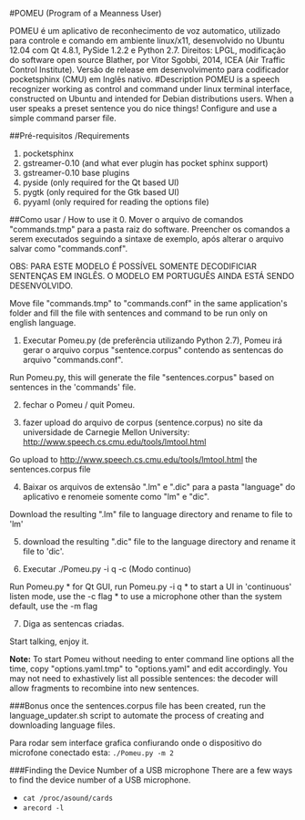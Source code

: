 #POMEU (Program of a Meanness User)

POMEU é um aplicativo de reconhecimento de voz automatico, utilizado para controle e comando em ambiente linux/x11, 
desenvolvido no Ubuntu 12.04 com Qt 4.8.1, PySide 1.2.2 e Python 2.7.
Direitos: LPGL, modificação do software open source Blather, por Vitor Sgobbi, 2014, ICEA (Air Traffic Control Institute).
Versão de release em desenvolvimento para codificador pocketsphinx (CMU) em Inglês nativo.
#Description
POMEU is a speech recognizer working as control and command under linux terminal interface, constructed on Ubuntu and intended for Debian distributions users. When a user speaks a preset sentence you do nice things! Configure and use a simple command parser file.

##Pré-requisitos /Requirements
1. pocketsphinx
2. gstreamer-0.10 (and what ever plugin has pocket sphinx support)
3. gstreamer-0.10 base plugins
4. pyside (only required for the Qt based UI)
5. pygtk (only required for the Gtk based UI)
6. pyyaml (only required for reading the options file)

##Como usar / How to use it
0. Mover o arquivo de comandos "commands.tmp" para a pasta raiz do software.
Preencher os comandos a serem executados seguindo a sintaxe de exemplo, após alterar o arquivo salvar como "commands.conf".

OBS: PARA ESTE MODELO É POSSÍVEL SOMENTE DECODIFICIAR SENTENÇAS EM INGLÊS.
O MODELO EM PORTUGUÊS AINDA ESTÁ SENDO DESENVOLVIDO.

Move file "commands.tmp" to "commands.conf" in the same application's folder and fill the file with sentences and command to be run only on english language.

1. Executar Pomeu.py (de preferência utilizando Python 2.7), Pomeu irá gerar o arquivo corpus "sentence.corpus" contendo as sentencas do arquivo "commands.conf".

Run Pomeu.py, this will generate the file "sentences.corpus" based on sentences in the 'commands' file.

2. fechar o Pomeu / quit Pomeu.

3. fazer upload do arquivo de corpus (sentence.corpus) no site da universidade de Carnegie Mellon University: <http://www.speech.cs.cmu.edu/tools/lmtool.html>

Go upload to <http://www.speech.cs.cmu.edu/tools/lmtool.html> the sentences.corpus file

4. Baixar os arquivos de extensão ".lm" e ".dic" para a pasta "language" do aplicativo e renomeie somente como "lm" e "dic".

Download the resulting ".lm" file to language directory and rename to file to 'lm'

5. download the resulting ".dic" file to the language directory and rename it file to 'dic'.

6. Executar ./Pomeu.py -i q -c (Modo continuo)

Run Pomeu.py
    * for Qt GUI, run Pomeu.py -i q
    * to start a UI in 'continuous' listen mode, use the -c flag
    * to use a microphone other than the system default, use the -m flag

7. Diga as sentencas criadas.

Start talking, enjoy it.

**Note:** To start Pomeu without needing to enter command line options all the time, copy "options.yaml.tmp" to "options.yaml" and edit accordingly.
You may not need to exhastively list all possible sentences: the decoder will allow fragments to recombine into new sentences.

###Bonus
once the sentences.corpus file has been created, run the language_updater.sh script to automate the process of creating and downloading language files.


Para rodar sem interface grafica confiurando onde o dispositivo do microfone conectado esta:
`./Pomeu.py -m 2`

###Finding the Device Number of a USB microphone
There are a few ways to find the device number of a USB microphone.

* `cat /proc/asound/cards`
* `arecord -l`
